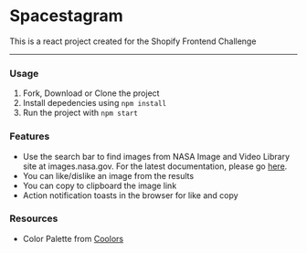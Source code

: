# Spacestagram

This is a react project created for the Shopify Frontend Challenge

---
### Usage
1. Fork, Download or Clone the project
2. Install depedencies using `npm install`
3. Run the project with `npm start` 

### Features
- Use the search bar to find images from NASA Image and Video Library site at images.nasa.gov. For the latest documentation, please go [here](https://images.nasa.gov/docs/images.nasa.gov_api_docs.pdf).
- You can like/dislike an image from the results
- You can copy to clipboard the image link
- Action notification toasts in the browser for like and copy

### Resources
- Color Palette from [Coolors](https://coolors.co/palette/27292b-343b43-3c444d-dae8f7-c6dbf1-bcd5ef-b2ceec)
